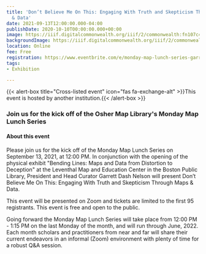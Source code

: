 ```yaml
---
title: 'Don’t Believe Me On This: Engaging With Truth and Skepticism Through Maps
  & Data'
date: 2021-09-13T12:00:00.000-04:00
publishDate: 2020-10-10T00:00:00.000+00:00
image: https://iiif.digitalcommonwealth.org/iiif/2/commonwealth:fn107c45p/7386,1785,3559,2078/,1200/0/default.jpg
backgroundImage: https://iiif.digitalcommonwealth.org/iiif/2/commonwealth:fn107c45p/7386,1785,3559,2078/,1200/0/default.jpg
location: Online
fee: Free
registration: https://www.eventbrite.com/e/monday-map-lunch-series-garrett-dash-nelson-of-the-leventhal-map-center-tickets-168133336335
tags:
- Exhibition

---
```

{{< alert-box title="Cross-listed event" icon="fas fa-exchange-alt" >}}This event is hosted by another institution.{{< /alert-box >}}


### Join us for the kick off of the Osher Map Library's Monday Map Lunch Series

####  About this event

Please join us for the kick off of the Monday Map Lunch Series on September 13, 2021, at 12:00 PM. In conjunction with the opening of the physical exhibit "Bending Lines: Maps and Data from Distortion to Deception" at the Leventhal Map and Education Center in the Boston Public Library, President and Head Curator Garrett Dash Nelson will present Don’t Believe Me On This: Engaging With Truth and Skepticism Through Maps & Data.

This event will be presented on Zoom and tickets are limited to the first 95 registrants. This event is free and open to the public.

Going forward the Monday Map Lunch Series will take place from 12:00 PM - 1:15 PM on the last Monday of the month, and will run through June, 2022. Each month scholars and practitioners from near and far will share their current endeavors in an informal (Zoom) environment with plenty of time for a robust Q&A session.